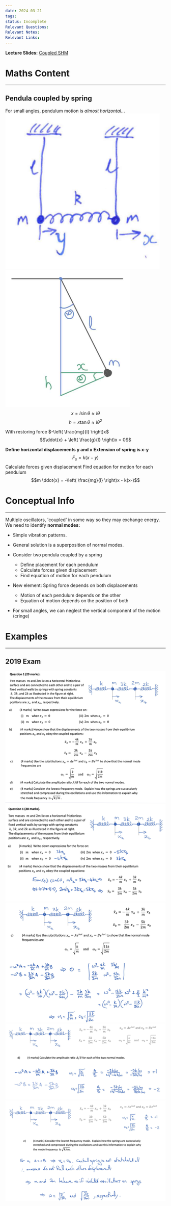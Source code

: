 ```yaml
---
date: 2024-03-21
tags: 
status: Incomplete
Relevant Questions: 
Relevant Notes: 
Relevant Links:
---
```

**Lecture Slides:**
[Coupled SHM](Attachments/PHYS2010%20Week%204%20Coupled%20SHM.pdf)

# Maths Content
---

## Pendula coupled by spring
For small angles, pendulum motion is *almost horizontal*...
![](Attachments/Pasted%20image%2020240709203846.png)
![](Attachments/Pasted%20image%2020240709204211.png)
$$x = l\sin \theta \approx l \theta$$
$$h = x\tan \theta \approx l \theta^2$$

With restoring force $-\left( \frac{mg}{l} \right)x$
$$\ddot{x} + \left( \frac{g}{l} \right)x = 0$$


**Define horizontal displacements y and x**
**Extension of spring is x-y**
$$F_{s} = k(x-y)$$
Calculate forces given displacement
Find equation for motion for each pendulum
$$m \ddot{x} = -\left( \frac{mg}{l} \right)x - k(x-)$$



# Conceptual Info
---

Multiple oscillators, 'coupled' in some way so they may exchange energy.
We need to identify **normal modes:**
- Simple vibration patterns.
- General solution is a superposition of normal modes.

- Consider two pendula coupled by a spring
	- Define placement for each pendulum
	- Calculate forces given displacement
	- Find equation of motion for each pendulum
- New element: Spring force depends on both displacements
	- Motion of each pendulum depends on the other
	- Equation of motion depends on the position of both
- For small angles, we can neglect the vertical component of the motion (cringe)



# Examples
---
## 2019 Exam
![](Attachments/Pasted%20image%2020240325212708.png)
![](Attachments/Pasted%20image%2020240325212728.png)
![](Attachments/Pasted%20image%2020240325212745.png)
![](Attachments/Pasted%20image%2020240325212826.png)
![](Attachments/Pasted%20image%2020240325212837.png)